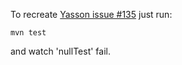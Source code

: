 
To recreate [Yasson issue #135](https://github.com/eclipse-ee4j/yasson/issues/135) just run:

`mvn test`

and watch 'nullTest' fail.
